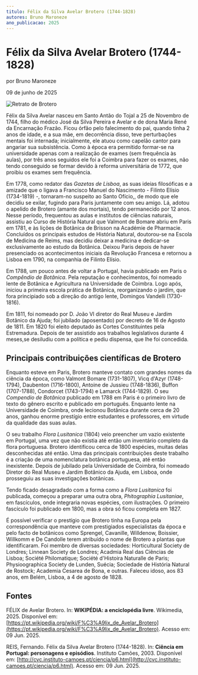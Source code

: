 ```yaml
---
titulo: Félix da Silva Avelar Brotero (1744-1828)
autores: Bruno Maroneze
ano_publicacao: 2025
---
```


# Félix da Silva Avelar Brotero (1744-1828)
por Bruno Maroneze

09 de junho de 2025

![Retrato de Brotero](/static/documentacao/img/Brotero01.jpg)

Félix da Silva Avelar nasceu em Santo Antão do Tojal a 25 de Novembro de 1744, filho do médico José da Silva Pereira e Avelar e de dona Maria René da Encarnação Frazão. Ficou órfão pelo falecimento do pai, quando tinha 2 anos de idade, e a sua mãe, em decorrência disso, teve perturbações mentais foi internada; inicialmente, ele atuou como capelão cantor para angariar sua subsistência. Como à época era permitido formar-se na universidade apenas com a realização de exames (sem frequência às aulas), por três anos seguidos ele foi a Coimbra para fazer os exames, não tendo conseguido se formar devido à reforma universitária de 1772, que proibiu os exames sem frequência.

Em 1778, como redator das *Gazetas de Lisboa*, as suas ideias filosóficas e a amizade que o ligava a Francisco Manuel do Nascimento - Filinto Elísio (1734-1819) -, tornaram-no suspeito ao Santo Ofício,, de modo que ele decidiu se exilar, fugindo para Paris juntamente com seu amigo. Lá, adotou o apelido de Brotero (amante dos mortais), tendo permanecido por 12 anos. Nesse período, frequentou as aulas e institutos de ciências naturais, assistiu ao Curso de História Natural que Valmont de Bomare abriu em Paris em 1781, e às lições de Botânica de Brisson na Académie de Pharmacie. Concluídos os principais estudos de História Natural, doutorou-se na Escola de Medicina de Reims, mas decidiu deixar a medicina e dedicar-se exclusivamente ao estudo da Botânica. Deixou Paris depois de haver presenciado os acontecimentos iniciais da Revolução Francesa e retornou a Lisboa em 1790, na companhia de Filinto Elísio.

Em 1788, um pouco antes de voltar a Portugal, havia publicado em Paris o *Compêndio de Botânica*. Pela reputação e conhecimentos, foi nomeado lente de Botânica e Agricultura na Universidade de Coimbra. Logo após, iniciou a primeira escola prática de Botânica, reorganizando o jardim, que fora principiado sob a direção do antigo lente, Domingos Vandelli (1730-1816).

Em 1811, foi nomeado por D. João VI diretor do Real Museu e Jardim Botânico da Ajuda; foi jubilado (aposentado) por decreto de 16 de Agosto de 1811. Em 1820 foi eleito deputado às Cortes Constituintes pela Estremadura. Depois de ter assistido aos trabalhos legislativos durante 4 meses,se desiludiu com a política e pediu dispensa, que lhe foi concedida.

## Principais contribuições científicas de Brotero
Enquanto esteve em Paris, Brotero manteve contato com grandes nomes da ciência da época, como Valmont Bomare (1731-1807), Vicq d'Azyr (1748-1794), Daubenton (1716-1800), Antoine de Jussieu (1748-1836), Buffon (1707-1788), Condorcet (1743-1794) e Lamarck (1744-1829). O seu *Compendio de Botânica* publicado em 1788 em Paris é o primeiro livro de texto do gênero escrito e publicado em português. Enquanto lente na Universidade de Coimbra, onde lecionou Botânica durante cerca de 20 anos, ganhou enorme prestígio entre estudantes e professores, em virtude da qualidade das suas aulas.

O seu trabalho *Flora Lusitanica* (1804) veio preencher um vazio existente em Portugal, uma vez que não existia até então um inventário completo da flora portuguesa. Brotero identificou cerca de 1800 espécies, muitas delas desconhecidas até então. Uma das principais contribuições deste trabalho é a criação de uma nomenclatura botânica portuguesa, até então inexistente. Depois de jubilado pela Universidade de Coimbra, foi nomeado Diretor do Real Museu e Jardim Botânico da Ajuda, em Lisboa, onde prosseguiu as suas investigações botânicas.

Tendo ficado desagradado com a forma como a *Flora Lusitanica* foi publicada, começou a preparar uma outra obra, *Phitographia Lusitaniae*, em fascículos, onde integraria novas espécies, com ilustrações. O primeiro fascículo foi publicado em 1800, mas a obra só ficou completa em 1827.
 
É possível verificar o prestígio que Brotero tinha na Europa pela correspondência que manteve com prestigiados especialistas da época e pelo facto de botânicos como Sprengel, Cavanille, Willdenow, Boissier, Willkomm e De Candolle terem atribuído o nome de Brotero a plantas que identificaram. Foi membro de diversas sociedades: Horticultural Society de Londres; Linnean Society de Londres; Acadmia Real das Ciências de Lisboa; Société Philomatique; Société d'Histoira Naturalle de Paris; Physioographica Society de Lunden, Suécia; Sociedade de História Natural de Rostock; Academia Cesarea de Bona, e outras. Faleceu idoso, aos 83 anos, em Belém, Lisboa, a 4 de agosto de 1828.

## Fontes
FÉLIX de Avelar Brotero. In: **WIKIPÉDIA: a enciclopédia livre**. Wikimedia, 2025. Disponível em: [https://pt.wikipedia.org/wiki/F%C3%A9lix_de_Avelar_Brotero](https://pt.wikipedia.org/wiki/F%C3%A9lix_de_Avelar_Brotero). Acesso em: 09 Jun. 2025.

REIS, Fernando. Félix da Silva Avelar Brotero (1744-1828). In: **Ciência em Portugal: personagens e episódios**. Instituto Camões, 2003. Disponível em: [http://cvc.instituto-camoes.pt/ciencia/p6.html](http://cvc.instituto-camoes.pt/ciencia/p6.html). Acesso em: 09 Jun. 2025.